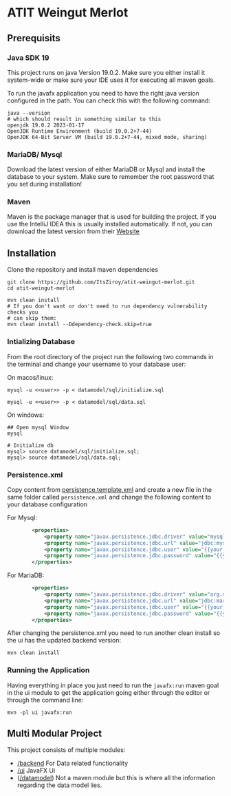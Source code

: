 # ATIT Weingut Merlot
## Prerequisits

### Java SDK 19
This project runs on java Version 19.0.2. Make sure you either install it system-wide or
make sure your IDE uses it for executing all maven goals.

To run the javafx application you need to have the right java version configured in the path.
You can check this with the following command:

```shell
java --version
# which should result in something similar to this
openjdk 19.0.2 2023-01-17
OpenJDK Runtime Environment (build 19.0.2+7-44)
OpenJDK 64-Bit Server VM (build 19.0.2+7-44, mixed mode, sharing)
```
### MariaDB/ Mysql
Download the latest version of either MariaDB or Mysql and install the database
to your system. Make sure to remember the root password that you set during
installation!

### Maven
Maven is the package manager that is used for building the project. If you use
the IntelliJ IDEA this is usually installed automatically. If not, you can download
the latest version from their [Website](https://maven.apache.org)

## Installation
Clone the repository and install maven dependencies
```shell
git clone https://github.com/ItsZiroy/atit-weingut-merlot.git
cd atit-weingut-merlot

mvn clean install
# If you don't want or don't need to run dependency vulnerability checks you
# can skip them:
mvn clean install --Ddependency-check.skip=true
```

### Intializing Database
From the root directory of the project run the following two commands in the terminal
and change your username to your database user:

On macos/linux:
```shell
mysql -u <<user>> -p < datamodel/sql/initialize.sql

mysql -u <<user>> -p < datamodel/sql/data.sql
```

On windows:

```shell
## Open mysql Window
mysql

# Initialize db
mysql> source datamodel/sql/initialize.sql;
mysql> source datamodel/sql/data.sql;
```


### Persistence.xml
Copy content from [persistence.template.xml](/backend/src/main/resources/META-INF/persistence.template.xml)
and create a new file in the same folder called `persistence.xml` and change the following content
to your database configuration

For Mysql:
```xml
        <properties>
            <property name="javax.persistence.jdbc.driver" value="mysql.mysql-connector-java.Driver" />
            <property name="javax.persistence.jdbc.url" value="jdbc:mysql://127.0.0.1:3306/weingutmerlot" />
            <property name="javax.persistence.jdbc.user" value="{{your_user}}" />
            <property name="javax.persistence.jdbc.password" value="{{your_password}}" />
        </properties>
```

For MariaDB:

```xml
        <properties>
            <property name="javax.persistence.jdbc.driver" value="org.mariadb.jdbc.Driver" />
            <property name="javax.persistence.jdbc.url" value="jdbc:mariadb://127.0.0.1:3306/weingutmerlot" />
            <property name="javax.persistence.jdbc.user" value="{{your_user}}" />
            <property name="javax.persistence.jdbc.password" value="{{your_password}}" />
        </properties>
```

After changing the persistence.xml you need to run another clean install so the ui has the
updated backend version:

```shell
mvn clean install
```

### Running the Application
Having everything in place you just need to run the `javafx:run` maven goal in the ui module to get 
the application going either through the editor or through the command line:

```shell
mvn -pl ui javafx:run
```

## Multi Modular Project
This project consists of multiple modules:
* [/backend](/backend) For Data related functionality
* [/ui](/ui) JavaFX Ui
* ([/datamodel](/datamodel)) Not a maven module but this is where all the information
    regarding the data model lies.


